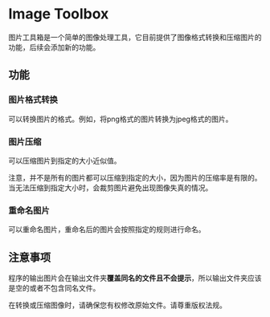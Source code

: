 # Image Toolbox
图片工具箱是一个简单的图像处理工具，它目前提供了图像格式转换和压缩图片的功能，后续会添加新的功能。

## 功能
### 图片格式转换
可以转换图片的格式。例如，将png格式的图片转换为jpeg格式的图片。

### 图片压缩
可以压缩图片到指定的大小近似值。

注意，并不是所有的图片都可以压缩到指定的大小，因为图片的压缩率是有限的。
当无法压缩到指定大小时，会裁剪图片避免出现图像失真的情况。

### 重命名图片
可以重命名图片，重命名后的图片会按照指定的规则进行命名。

## 注意事项
程序的输出图片会在输出文件夹**覆盖同名的文件且不会提示**，所以输出文件夹应该是空的或者不包含同名文件。

在转换或压缩图像时，请确保您有权修改原始文件。请尊重版权法规。